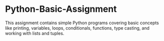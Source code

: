 # Python-Basic-Assignment
This assignment contains simple Python programs covering basic concepts like printing, variables, loops, conditionals, functions, type casting, and working with lists and tuples.
